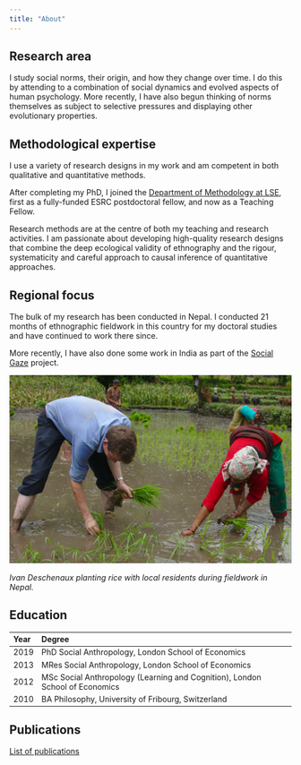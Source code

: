 ```yaml
---
title: "About"
---
```


## Research area

I study social norms, their origin, and how they change over time. I do this by attending to a combination of social dynamics and evolved aspects of human psychology. More recently, I have also begun thinking of norms themselves as subject to selective pressures and displaying other evolutionary properties. 

## Methodological expertise

I use a variety of research designs in my work and am competent in both qualitative and quantitative methods.

After completing my PhD, I joined the [Department of Methodology at LSE](https://www.lse.ac.uk/methodology), first as a fully-funded ESRC postdoctoral fellow, and now as a Teaching Fellow. 

Research methods are at the centre of both my teaching and research activities. I am passionate about developing high-quality research designs that combine the deep ecological validity of ethnography and the rigour, systematicity and careful approach to causal inference of quantitative approaches.

## Regional focus

The bulk of my research has been conducted in Nepal. I conducted 21 months of ethnographic fieldwork in this country for my doctoral studies and have continued to work there since.

More recently, I have also done some work in India as part of the [Social Gaze](projects/social-gaze) project.

![Ivan Deschenaux planting rice during fieldwork in Nepal.](fieldwork.jpg)

_Ivan Deschenaux planting rice with local residents during fieldwork in Nepal._

## Education

| Year | Degree                                                                       |
|:-----|:-----------------------------------------------------------------------------|
| 2019 | PhD Social Anthropology, London School of Economics                          |
| 2013 | MRes Social Anthropology, London School of Economics                         |
| 2012 | MSc Social Anthropology (Learning and Cognition), London School of Economics |
| 2010 | BA Philosophy, University of Fribourg, Switzerland                           |

## Publications

[List of publications](/publications/)
